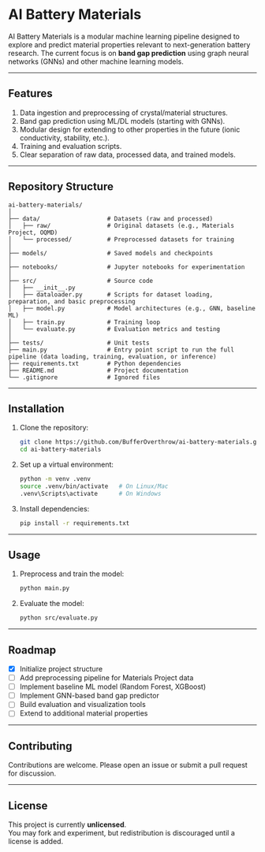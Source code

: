 # AI Battery Materials

AI Battery Materials is a modular machine learning pipeline designed to explore and predict material properties relevant to next-generation battery research. The current focus is on **band gap prediction** using graph neural networks (GNNs) and other machine learning models.

---

## Features
1. Data ingestion and preprocessing of crystal/material structures.  
2. Band gap prediction using ML/DL models (starting with GNNs).  
3. Modular design for extending to other properties in the future (ionic conductivity, stability, etc.).  
4. Training and evaluation scripts.  
5. Clear separation of raw data, processed data, and trained models.  

---

## Repository Structure

```
ai-battery-materials/
│
├── data/                   # Datasets (raw and processed)
│   ├── raw/                # Original datasets (e.g., Materials Project, OQMD)
│   └── processed/          # Preprocessed datasets for training
│
├── models/                 # Saved models and checkpoints
│
├── notebooks/              # Jupyter notebooks for experimentation
│
├── src/                    # Source code
│   ├── __init__.py
│   ├── dataloader.py       # Scripts for dataset loading, preparation, and basic preprocessing
│   ├── model.py            # Model architectures (e.g., GNN, baseline ML)
│   ├── train.py            # Training loop
│   └── evaluate.py         # Evaluation metrics and testing
│
├── tests/                  # Unit tests
├── main.py                 # Entry point script to run the full pipeline (data loading, training, evaluation, or inference)
├── requirements.txt        # Python dependencies
├── README.md               # Project documentation
└── .gitignore              # Ignored files
```

---

## Installation

1. Clone the repository:
   ```bash
   git clone https://github.com/BufferOverthrow/ai-battery-materials.git
   cd ai-battery-materials
   ```

2. Set up a virtual environment:
   ```bash
   python -m venv .venv
   source .venv/bin/activate   # On Linux/Mac
   .venv\Scripts\activate      # On Windows
   ```

3. Install dependencies:
   ```bash
   pip install -r requirements.txt
   ```

---

## Usage

1. Preprocess and train the model:
   ```bash
   python main.py
   ```

2. Evaluate the model:
   ```bash
   python src/evaluate.py 
   ```

---

## Roadmap

- [x] Initialize project structure  
- [ ] Add preprocessing pipeline for Materials Project data  
- [ ] Implement baseline ML model (Random Forest, XGBoost)  
- [ ] Implement GNN-based band gap predictor  
- [ ] Build evaluation and visualization tools  
- [ ] Extend to additional material properties  

---

## Contributing

Contributions are welcome. Please open an issue or submit a pull request for discussion.  

---

## License

This project is currently **unlicensed**.  
You may fork and experiment, but redistribution is discouraged until a license is added.  
